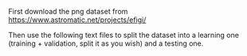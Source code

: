 First download the png dataset from https://www.astromatic.net/projects/efigi/

Then use the following text files to split the dataset into a learning one (training + validation, split it as you wish) and a testing one.
